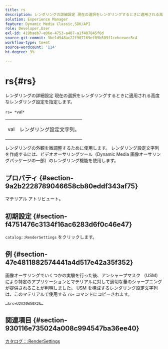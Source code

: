 ```yaml
---
title: rs
description: レンダリングの詳細設定 現在の選択をレンダリングするときに適用される高度なレンダリング設定を指定します。
solution: Experience Manager
feature: Dynamic Media Classic,SDK/API
role: Developer,User
exl-id: 419baeb7-e06e-4753-a487-a1f407845f6d
source-git-commit: 3be1d948ac22f907169ef09b509f1cebceaec5c4
workflow-type: tm+mt
source-wordcount: '114'
ht-degree: 3%

---
```


# rs{#rs}

レンダリングの詳細設定 現在の選択をレンダリングするときに適用される高度なレンダリング設定を指定します。

`rs= *`val`*`

<table id="simpletable_4B028996E5824FC18B9749D1A6A3C2E3"> 
 <tr class="strow"> 
  <td class="stentry"> <p><span class="varname"> val</span> </p> </td> 
  <td class="stentry"> <p>レンダリング設定文字列。 </p></td> 
 </tr> 
</table>

レンダリングの外観を微調整するために使用します。 レンダリング設定文字列を作成するには、ビデオオーサリングツール（Dynamic Media 画像オーサリングパッケージの一部）のレンダリング機能を使用します。

## プロパティ {#section-9a2b2228789046658cb80eddf343af75}

マテリアル アトリビュート。

## 初期設定 {#section-f4751476c3134f16ac6283d6f0c46e47}

`catalog::RenderSettings` をクリックします。

## 例 {#section-47e4811882574441a4d517e42a35f352}

画像オーサリングでいくつかの実験を行った後、アンシャープマスク （USM）により特定のアプリケーションとマテリアルに対して適切な量のシャープニングが提供されることが判明しました。 USM を構成するレンダリング設定文字列は、このマテリアルで使用する `rs=` コマンドにコピーされます。

`…&rs=U2V20W50X2&…`

## 関連項目 {#section-930116e735024a008c994547ba36ee40}

[カタログ：:RenderSettings](../../../../../ir-api/material-cat/image-rendering-api-ref/c-ir-material-catalog/c-ir-material-data-reference/r-ir-rendersettings-dataref.md#reference-9ce753ae4096455eadcc12ac064de711)
